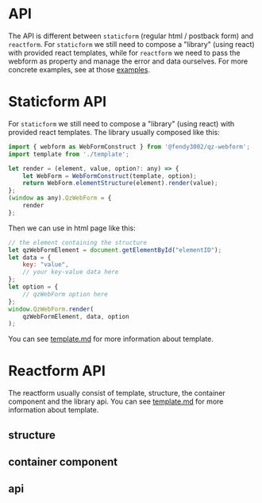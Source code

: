 # API

The API is different between `staticform` (regular html / postback form) and `reactform`. For `staticform` we still need to compose a "library" (using react) with provided react templates, while for `reactform` we need to pass the webform as property and manage the error and data ourselves. For more concrete examples, see at those [examples](../examples).

# Staticform API

For `staticform` we still need to compose a "library" (using react) with provided react templates. The library usually composed like this:

``` javascript
import { webform as WebFormConstruct } from '@fendy3002/qz-webform';
import template from './template';

let render = (element, value, option?: any) => {
    let WebForm = WebFormConstruct(template, option);
    return WebForm.elementStructure(element).render(value);
};
(window as any).QzWebForm = {
    render
};
```

Then we can use in html page like this:

``` javascript
// the element containing the structure
let qzWebFormElement = document.getElementById("elementID");
let data = {
    key: "value",
    // your key-value data here
};
let option = {
    // qzWebForm option here
};
window.QzWebForm.render(
    qzWebFormElement, data, option
);
```

You can see [template.md](./template.md) for more information about template.

# Reactform API

The reactform usually consist of template, structure, the container component and the library api. You can see [template.md](./template.md) for more information about template.

## structure



## container component

## api